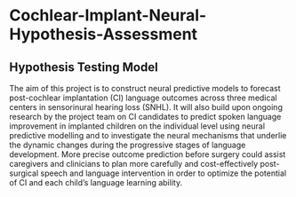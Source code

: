# Cochlear-Implant-Neural-Hypothesis-Assessment

## Hypothesis Testing Model
The aim of this project is to construct neural predictive models to forecast post-cochlear implantation (CI) language outcomes across three medical centers in sensorinural hearing loss (SNHL). It will also build upon ongoing research by the project team on CI candidates to predict spoken language improvement in implanted children on the individual level using neural predictive modelling and to investigate the neural mechanisms that underlie the dynamic changes during the progressive stages of language development. More precise outcome prediction before surgery could assist caregivers and clinicians to plan more carefully and cost-effectively post-surgical speech and language intervention in order to optimize the potential of CI and each child’s language learning ability.  












